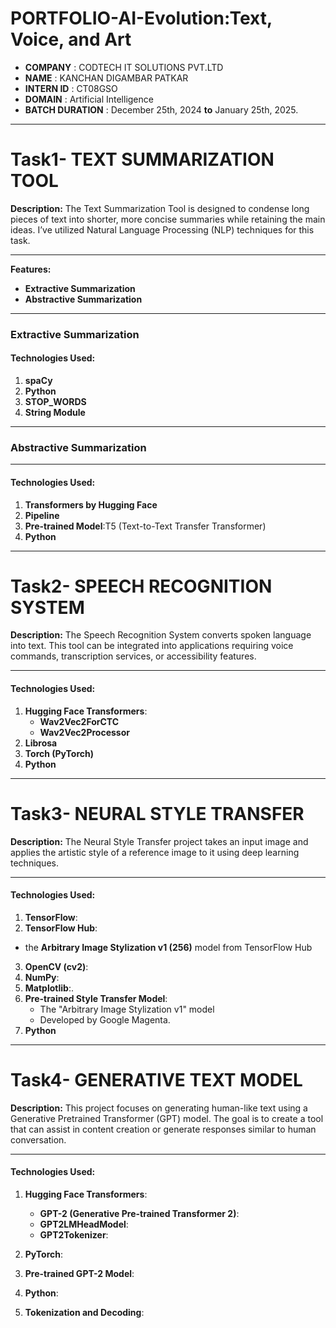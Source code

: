 # PORTFOLIO-AI-Evolution:Text, Voice, and Art
- **COMPANY** : CODTECH IT SOLUTIONS PVT.LTD
- **NAME** : KANCHAN DIGAMBAR PATKAR
- **INTERN ID** : CT08GSO
- **DOMAIN** : Artificial Intelligence
- **BATCH DURATION** : December 25th, 2024 **to** January 25th, 2025.

---------------------------------------------------------------------------------------------------------------------------------------------------------------------------------------------------------------------
# Task1- TEXT SUMMARIZATION TOOL
**Description:**
The Text Summarization Tool is designed to condense long pieces of text into shorter, more concise summaries while retaining the main ideas. I’ve utilized Natural Language Processing (NLP) techniques for this task.

---

**Features:**
- **Extractive Summarization**
- **Abstractive Summarization**

----

### Extractive Summarization

#### Technologies Used:
1. **spaCy**
2. **Python**
3. **STOP_WORDS**
4. **String Module**
   
----

### Abstractive Summarization
----
#### Technologies Used:
1. **Transformers by Hugging Face**
2. **Pipeline**
3. **Pre-trained Model**:T5 (Text-to-Text Transfer Transformer)
4. **Python**
--------------------------------------------------------------------------------------------------------------------------------------------------------------------------------------------------------------------
# Task2- SPEECH RECOGNITION SYSTEM
**Description:**
The Speech Recognition System converts spoken language into text. This tool can be integrated into applications requiring voice commands, transcription services, or accessibility features.

---
#### Technologies Used:
1. **Hugging Face Transformers**:
   - **Wav2Vec2ForCTC**
   - **Wav2Vec2Processor**   
2. **Librosa**
3. **Torch (PyTorch)** 
4. **Python**
---------------------------------------------------------------------------------------------------------------------------------------------------------------------------------------------------------------------
# Task3- NEURAL STYLE TRANSFER

**Description:**
The Neural Style Transfer project takes an input image and applies the artistic style of a reference image to it using deep learning techniques.

-----
#### Technologies Used:

1. **TensorFlow**:
2. **TensorFlow Hub**:
  - the **Arbitrary Image Stylization v1 (256)** model from TensorFlow Hub  
3. **OpenCV (cv2)**:
4. **NumPy**:
5. **Matplotlib**:.
6. **Pre-trained Style Transfer Model**:
   - The "Arbitrary Image Stylization v1" model
   - Developed by Google Magenta.
7. **Python**
---------------------------------------------------------------------------------------------------------------------------------------------------------------------------------------------------------------------
# Task4- GENERATIVE TEXT MODEL

**Description:**
This project focuses on generating human-like text using a Generative Pretrained Transformer (GPT) model. The goal is to create a tool that can assist in content creation or generate responses similar to human conversation.

---
#### Technologies Used:

1. **Hugging Face Transformers**:
   - **GPT-2 (Generative Pre-trained Transformer 2)**:
   - **GPT2LMHeadModel**:
   - **GPT2Tokenizer**:


2. **PyTorch**:
3. **Pre-trained GPT-2 Model**:
4. **Python**:
5. **Tokenization and Decoding**:


